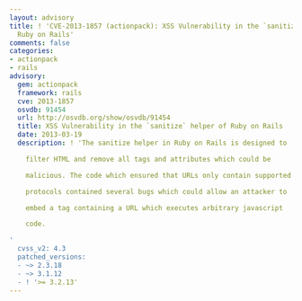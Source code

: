 ```yaml
---
layout: advisory
title: ! 'CVE-2013-1857 (actionpack): XSS Vulnerability in the `sanitize` helper of
  Ruby on Rails'
comments: false
categories:
- actionpack
- rails
advisory:
  gem: actionpack
  framework: rails
  cve: 2013-1857
  osvdb: 91454
  url: http://osvdb.org/show/osvdb/91454
  title: XSS Vulnerability in the `sanitize` helper of Ruby on Rails
  date: 2013-03-19
  description: ! 'The sanitize helper in Ruby on Rails is designed to

    filter HTML and remove all tags and attributes which could be

    malicious. The code which ensured that URLs only contain supported

    protocols contained several bugs which could allow an attacker to

    embed a tag containing a URL which executes arbitrary javascript

    code.

'
  cvss_v2: 4.3
  patched_versions:
  - ~> 2.3.18
  - ~> 3.1.12
  - ! '>= 3.2.13'
---
```

